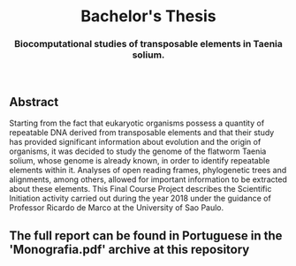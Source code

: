 <h1 align='center'> Bachelor's Thesis </h1>

<h3 align='center'> Biocomputational studies of transposable elements in Taenia solium. </h3>

</br>

## Abstract

Starting from the fact that eukaryotic organisms possess a quantity of repeatable DNA derived from transposable elements and that their study has provided significant information about evolution and the origin of organisms, it was decided to study the genome of the flatworm Taenia solium, whose genome is already known, in order to identify repeatable elements within it. Analyses of open reading frames, phylogenetic trees and alignments, among others, allowed for important information to be extracted about these elements. This Final Course Project describes the Scientific Initiation activity carried out during the year 2018 under the guidance of Professor Ricardo de Marco at the University of Sao Paulo.

## The full report can be found in Portuguese in the 'Monografia.pdf' archive at this repository
